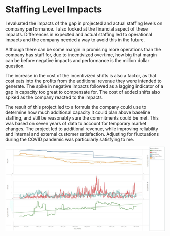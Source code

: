 # Staffing Level Impacts

I evaluated the impacts of the gap in projected and actual staffing levels on company performance. I also looked at the financial aspect of these impacts. Differences in expected and actual staffing led to operational impacts and the company needed a way to avoid this in the future.

Although there can be some margin in promising more operations than the company has staff for, due to incentivized overtime, how big that margin can be before negative impacts and performance is the million dollar question.

The increase in the cost of the incentivized shifts is also a factor, as that cost eats into the profits from the additional revenue they were intended to generate. The spike in negative impacts followed as a lagging indicator of a gap in capacity too great to compensate for. The cost of added shifts also spiked as the company reacted to the impacts.

The result of this project led to a formula the company could use to determine how much additional capacity it could plan above baseline staffing, and still be reasonably sure the commitments could be met. This was based on seven years of data to account for temporary market changes. The project led to additional revenue, while improving reliability and internal and external customer satisfaction. Adjusting for fluctuations during the COVID pandemic was particularly satisfying to me.

![](https://github.com/sfisher2277/Staffing-Levels/blob/main/images/Composite.jpeg)

